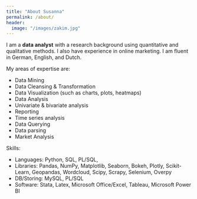 ```yaml
---
title: "About Susanna"
permalink: /about/
header:
  image: "/images/zakim.jpg"
---
```

I am a **data analyst** with a research background using quantitative and qualitative methods. I also have experience in online marketing. I am fluent in German, English, and Dutch.

My areas of expertise are:
- Data Mining
- Data Cleansing & Transformation
- Data Visualization (such as charts, plots, heatmaps)
- Data Analysis
- Univariate & bivariate analysis
- Reporting
- Time series analysis
- Data Querying
- Data parsing
- Market Analysis

Skills:
- Languages: Python, SQL, PL/SQL,
- Libraries: Pandas, NumPy, Matplotlib, Seaborn, Bokeh, Plotly, Scikit-Learn, Geopandas, Wordcloud, Scipy, Scrapy, Selenium, Overpy
- DB/Storing: MySQL, PL/SQL
- Software: Stata, Latex, Microsoft Office/Excel, Tableau, Microsoft Power BI
